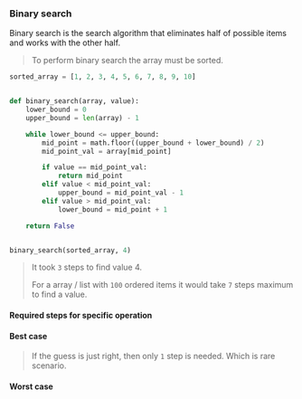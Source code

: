 ### Binary search

Binary search is the search algorithm that eliminates half of possible items and works with the other half.

> To perform binary search the array must be sorted.

```python
sorted_array = [1, 2, 3, 4, 5, 6, 7, 8, 9, 10]


def binary_search(array, value):
    lower_bound = 0
    upper_bound = len(array) - 1

    while lower_bound <= upper_bound:
        mid_point = math.floor((upper_bound + lower_bound) / 2)
        mid_point_val = array[mid_point]

        if value == mid_point_val:
            return mid_point
        elif value < mid_point_val:
            upper_bound = mid_point_val - 1
        elif value > mid_point_val:
            lower_bound = mid_point + 1

    return False


binary_search(sorted_array, 4)
```

> It took `3` steps to find value 4.
>
> For a array / list with `100` ordered items it would take `7` steps maximum to find a value.

#### Required steps for specific operation

#### Best case

> If the guess is just right, then only `1` step is needed. Which is rare scenario.

#### Worst case

